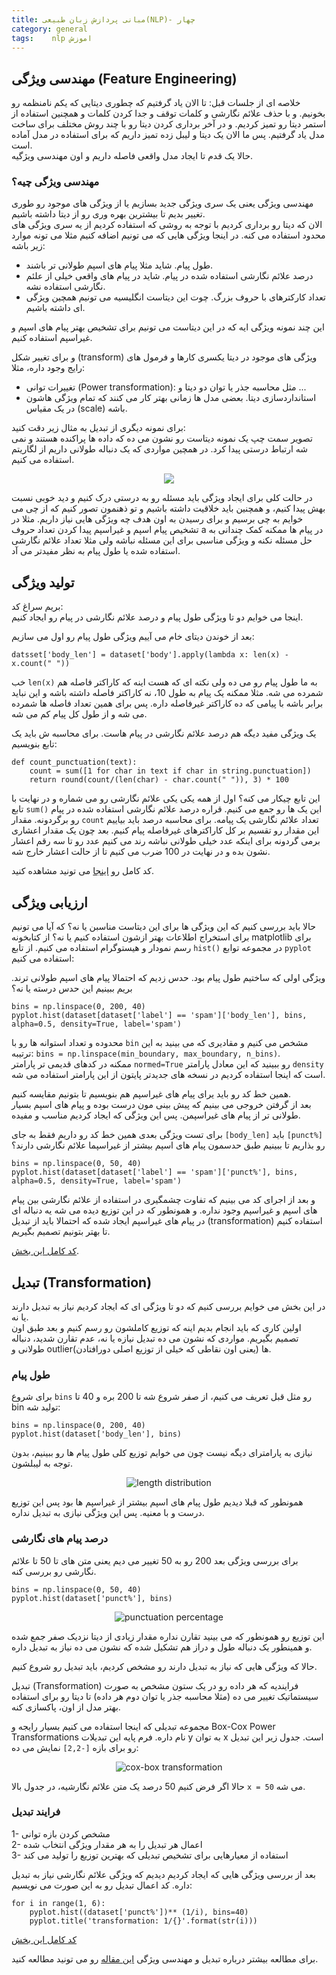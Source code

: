 ```yaml
---
title: مبانی پردازش زبان طبیعی(NLP)- چهار
category: general
tags:    nlp اموزش
---
```


## **مهندسی ویژگی (Feature Engineering)**


خلاصه ای از جلسات قبل: تا الان یاد گرفتیم که چطوری دیتایی که یکم نامنظمه رو بخونیم. و با حذف علائم نگارشی و کلمات توقف و جدا کردن کلمات و همچنین استفاده از استمر دیتا رو تمیز کردیم. و در آخر برداری کردن دیتا رو با چند روش مختلف برای ساخت مدل یاد گرفتیم. پس ما الان یک دیتا و لیبل زده تمیز داریم که برای استفاده در مدل آماده است.<br/>
حالا یک قدم تا ایجاد مدل واقعی فاصله داریم و اون مهندسی ویژگیه.

### مهندسی ویژگی چیه؟

مهندسی ویژگی یعنی یک سری ویژگی جدید بسازیم یا از ویژگی های موجود رو طوری تغییر بدیم تا بیشترین بهره وری رو از دیتا داشته باشیم.<br/>
الان که دیتا رو برداری کردیم با توجه به روشی که استفاده کردیم از یه سری ویژگی های محدود استفاده می کنه. در اینجا ویژگی هایی که می تونیم اضافه کنیم مثلا می تونه موارد زیر باشه:

- طول پیام. شاید مثلا پیام های اسپم طولانی تر باشند.<br/>
- درصد علائم نگارشی استفاده شده در پیام. شاید در پیام های واقعی خیلی از علئم نگارشی استفاده نشه.<br/>
- تعداد کارکترهای با حروف بزرگ. چوت این دیتاست انگلیسیه می تونیم همچین ویژگی ای داشته باشیم.<br/>

این چند نمونه ویژگی ایه که در این دیتاست می تونیم برای تشخیص بهتر پیام های اسپم و غیراسپم استفاده کنیم.

و برای تغییر شکل  (transform) ویژگی های موجود در دیتا یکسری کارها و فرمول های رایج وجود داره، مثلا:

- تغییرات توانی (Power transformation): مثل محاسبه جذر یا توان دو دیتا و ...<br/>
- استانداردسازی دیتا. بعضی مدل ها زمانی بهتر کار می کنند که تمام ویژگی هاشون در یک مقیاس (scale) باشه.

برای نمونه دیگری از تبدیل به مثال زیر دقت کنید:<br/>
تصویر سمت چپ یک نمونه دیتاست رو نشون می ده که داده ها پراکنده هستند و نمی شه ارتباط درستی پیدا کرد. در همچین مواردی که یک دنباله طولانی داریم از لگاریتم استفاده می کنیم.

<div style="text-align:center"><img src="https://raw.githubusercontent.com/spacelover1/NLP-with-Python/main/4-FeatureEngineering/FE_transformation.PNG?token=AEGZAVWA2CDPI5ZWFAG3HVTA6V6WA" /></div>

 
در حالت کلی برای ایجاد ویژگی باید مسئله رو به درستی درک کنیم و دید خوبی نسبت بهش پیدا کنیم، و همچنین باید خلاقیت داشته باشیم و تو ذهنمون تصور کنیم که از چی می خوایم به چی برسیم و برای رسیدن به اون هدف چه ویژگی هایی نیاز داریم. مثلا در تشخیص پیام اسپم و غیراسپم پیدا کردن تعداد حروف a در پیام ها ممکنه کمک چندانی به حل مسئله نکنه و ویژگی مناسبی برای این مسئله نباشه ولی مثلا تعداد علائم نگارشی استفاده شده یا طول پیام به نظر مفیدتر می آد.


## تولید ویژگی 

بریم سراغ کد: <br/>
اینجا می خوایم دو تا ویژگی طول پیام و درصد علائم نگارشی در پیام رو ایجاد کنیم.

بعد از خوندن دیتای خام می آییم ویژگی طول پیام رو اول می سازیم:

    datsset['body_len'] = dataset['body'].apply(lambda x: len(x) - x.count(" "))


خب `len(x)` به ما طول پیام رو می ده ولی نکته ای که هست اینه که کاراکتر فاصله هم شمرده می شه. مثلا ممکنه یک پیام به طول 10، نه کاراکتر فاصله داشته باشه و این نباید برابر باشه با پیامی که ده کاراکتر غیرفاصله داره. پس برای همین تعداد فاصله ها شمرده می شه و از طول کل پیام کم می شه.

یک ویژگی مفید دیگه هم درصد علائم نگارشی در پیام هاست. برای محاسبه ش باید یک تابع بنویسیم:

    def count_punctuation(text):
        count = sum([1 for char in text if char in string.punctuation])
        return round(count/(len(char) - char.count(" ")), 3) * 100

این تابع چیکار می کنه؟ اول از همه یکی یکی علائم نگارشی رو می شماره و در نهایت با تابع `sum()` این یک ها رو جمع می کنیم. قراره درصد علائم نگارشی استفاده شده در پیام رو برگردونه. مقدار `count` تعداد علائم نگارشی یک پیامه. برای محاسبه درصد باید بیاییم این مقدار رو تقسیم بر کل کاراکترهای غیرفاصله پیام کنیم. بعد چون یک مقدار اعشاری برمی گردونه برای اینکه عدد خیلی طولانی نباشه رند می کنیم عدد رو تا سه رقم اعشار نشون بده و در نهایت در 100 ضرب می کنیم تا از حالت اعشار خارج شه.

کد کامل رو [اینجا](https://github.com/spacelover1/NLP-with-Python/blob/main/4-FeatureEngineering/FeatureCreation.ipynb) می تونید مشاهده کنید.



## ارزیابی ویژگی

حالا باید بررسی کنیم که این ویژگی ها برای این دیتاست مناسبن یا نه؟ که آیا می تونیم برای استخراج اطلاعات بهتر ازشون استفاده کنیم یا نه؟ از کتابخونه matplotlib برای رسم نمودار و هیستوگرام استفاده می کنیم. از تابع `hist()` در مجموعه توابع `pyplot` استفاده می کنیم:

ویژگی اولی که ساختیم طول پیام بود. حدس زدیم که احتمالا پیام های اسپم طولانی ترند. بریم ببینیم این حدس درسته یا نه؟


    bins = np.linspace(0, 200, 40)
    pyplot.hist(dataset[dataset['label'] == 'spam']['body_len'], bins, alpha=0.5, density=True, label='spam')

محدوده و تعداد استوانه ها رو با `bin` مشخص می کنیم و مقادیری که می بینید به این ترتیبه: `bins = np.linspace(min_boundary, max_boundary, n_bins)`.<br/>
ممکنه در کدهای قدیمی تر پارامتر `normed=True` رو ببینید که این معادل پارامتر `density` است که اینجا استفاده کردیم در نسخه های جدیدتر پایتون از این پارامتر استفاده می شه.

همین خط کد رو باید یرای پیام های غیراسپم هم بنویسیم تا بتونیم مقایسه کنیم.<br/>
بعد از گرفتن خروجی می بینیم که پیش بینی مون درست بوده و پیام های اسپم بسیار طولانی تر از پیام های غیراسپمن. پس این ویژگی که ایجاد کردیم مناسب و مفیده.

برای تست ویژگی بعدی همین خط کد رو داریم فقط به جای `[body_len]` باید `[punct%]` رو بذاریم تا ببینیم طبق حدسمون پیام های اسپم بیشتر از غیراسپما علائم نگارشی دارند؟

    bins = np.linspace(0, 50, 40)
    pyplot.hist(dataset[dataset['label'] == 'spam']['punct%'], bins, alpha=0.5, density=True, label='spam')
    
و بعد از اجرای کد می بینیم که تفاوت چشمگیری در استفاده از علائم نگارشی بین پیام های اسپم و غیراسپم وجود نداره. و همونطور که در این توزیع دیده می شه یه دنباله ای در پیام های غیراسپم ایجاد شده که احتمالا باید از تبدیل (transformation) استفاده کنیم تا بهتر بتونیم تصمیم بگیریم.


[کد کامل این بخش](https://github.com/spacelover1/NLP-with-Python/blob/main/4-FeatureEngineering/FeatureCreation%26Evaluation.ipynb).


## تبدیل (Transformation)


در این بخش می خوایم بررسی کنیم که دو تا ویژگی ای که ایجاد کردیم نیاز به تبدیل دارند یا نه.<br/>
اولین کاری که باید انجام بدیم اینه که توزیع کاملشون رو رسم کنیم و بعد طبق اون تصمیم بگیریم. مواردی که نشون می ده تبدیل نیازه یا نه، عدم تقارن شدید، دنباله طولانی و outlierها (یعنی اون نقاطی که خیلی از توزیع اصلی دورافتادن).

### طول پیام

برای شروع `bins` رو مثل قبل تعریف می کنیم، از صفر شروع شه تا 200 بره و 40 تا bin تولید شه:

    bins = np.linspace(0, 200, 40)
    pyplot.hist(dataset['body_len'], bins)

نیازی به پارامترای دیگه نیست چون می خوایم توزیع کلی طول پیام ها رو ببینیم، بدون توجه به لیبلشون.

<div style="text-align:center"><img src="https://raw.githubusercontent.com/spacelover1/NLP-with-Python/main/4-FeatureEngineering/length_distribution.PNG" alt="length distribution" /></div>

همونطور که قبلا دیدیم طول پیام های اسپم بیشتر از غیراسپم ها بود پس این توزیع درست و با معنیه. پس این ویژگی نیازی به تبدیل نداره.

### درصد پیام های نگارشی

برای بررسی ویژگی بعد 200 رو به 50 تغییر می دیم یعنی متن های تا 50 تا علائم نگارشی رو بررسی کنه.

    bins = np.linspace(0, 50, 40)
    pyplot.hist(dataset['punct%'], bins)

<div style="text-align:center"><img src="https://raw.githubusercontent.com/spacelover1/NLP-with-Python/main/4-FeatureEngineering/punct_percentage.PNG" alt="punctuation percentage" /></div>

این توزیع رو همونطور که می بینید تقارن نداره مقدار زیادی از دیتا نزدیک صفر جمع شده و همینطور یک دنباله طول و دراز هم تشکیل شده که نشون می ده نیاز به تبدیل داره.


حالا که ویژگی هایی که نیاز به تبدیل دارند رو مشخص کردیم، باید تبدیل رو شروع کنیم.

تبدیل (Transformation) فرایندیه که هر داده رو در یک ستون مشخص به صورت سیستماتیک تغییر می ده (مثلا محاسبه جذر یا توان دوم هر داده) تا دیتا رو برای استفاده بهتر مدل از اون، پاکسازی کنه.


مجموعه تبدیلی که اینجا استفاده می کنیم بسیار رایجه و Box-Cox Power Transformations نام داره. فرم پایه این تبدیلات y به توان x است. جدول زیر این تبدیل رو برای بازه `[-2,2]` نمایش می ده:


<div style="text-align:center"><img src="https://raw.githubusercontent.com/spacelover1/NLP-with-Python/main/4-FeatureEngineering/cox-box-transformation.PNG" alt="cox-box transformation" /></div>

حالا اگر فرض کنیم 50 درصد یک متن علائم نگارشیه، در جدول بالا `x = 50` می شه. 

### فرایند تبدیل 

1- مشخص کردن بازه توانی <br/>
2- اعمال هر تبدیل را به هر مقدار ویژگی انتخاب شده<br/>
3- استفاده از معیارهایی برای تشخیص تبدیلی که بهترین توزیع را تولید می کند 

بعد از بررسی ویژگی هایی که ایجاد کردیم دیدیم که ویژگی علائم نگارشی نیاز به تبدیل داره. کد اعمال تبدیل رو به این صورت می نویسیم:


    for i in range(1, 6):
        pyplot.hist((dataset['punct%'])** (1/i), bins=40)
        pyplot.title('transformation: 1/{}'.format(str(i)))

[کد کامل این بخش](https://github.com/spacelover1/NLP-with-Python/blob/main/4-FeatureEngineering/featureEngineering_transformation.ipynb)


برای مطالعه بیشتر درباره تبدیل و مهندسی ویژگی [این مقاله](https://towardsdatascience.com/data-transformation-and-feature-engineering-e3c7dfbb4899) رو می تونید مطالعه کنید.














